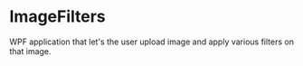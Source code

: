# ImageFilters
WPF application that let's the user upload image and apply various filters on that image.
